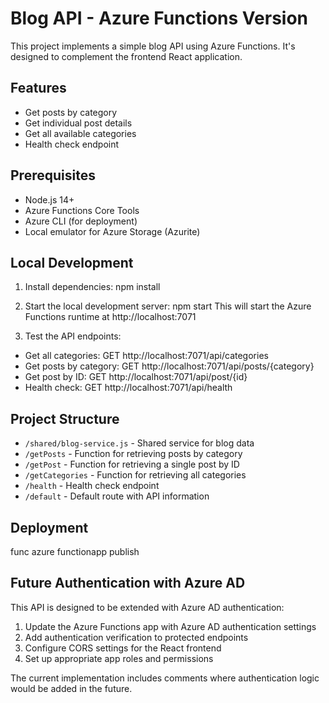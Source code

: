 # Blog API - Azure Functions Version

This project implements a simple blog API using Azure Functions. It's designed to complement the frontend React application.

## Features

- Get posts by category
- Get individual post details
- Get all available categories
- Health check endpoint

## Prerequisites

- Node.js 14+
- Azure Functions Core Tools
- Azure CLI (for deployment)
- Local emulator for Azure Storage (Azurite)

## Local Development

1. Install dependencies:
npm install

2. Start the local development server:
npm start
This will start the Azure Functions runtime at http://localhost:7071

3. Test the API endpoints:
- Get all categories: GET http://localhost:7071/api/categories
- Get posts by category: GET http://localhost:7071/api/posts/{category}
- Get post by ID: GET http://localhost:7071/api/post/{id}
- Health check: GET http://localhost:7071/api/health

## Project Structure

- `/shared/blog-service.js` - Shared service for blog data
- `/getPosts` - Function for retrieving posts by category
- `/getPost` - Function for retrieving a single post by ID
- `/getCategories` - Function for retrieving all categories
- `/health` - Health check endpoint
- `/default` - Default route with API information

## Deployment
func azure functionapp publish <your-function-app-name>

## Future Authentication with Azure AD

This API is designed to be extended with Azure AD authentication:

1. Update the Azure Functions app with Azure AD authentication settings
2. Add authentication verification to protected endpoints
3. Configure CORS settings for the React frontend
4. Set up appropriate app roles and permissions

The current implementation includes comments where authentication logic would be added in the future.